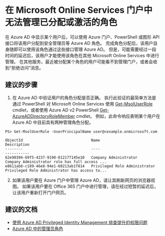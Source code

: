 <properties
    pageTitle="Unable to manage role in a Microsoft Online Services portal after being assigned or activated"
    description="在某些 Microsoft Online Services 门户中，最近已分配到某个角色或激活了其角色的用户无法进行管理"
    service="microsoft.aad"
    resource="Microsoft_Azure_PIM"
    authors="billmath"
    displayOrder="1"
    selfHelpType="resource"
    supportTopicIds="32462545"
    resourceTags="privilegedidentitymanagement_overview"
    productPesIds="14785"
    cloudEnvironments="public"
/>


# <a name="unable-to-manage-role-in-a-microsoft-online-services-portal-after-being-assigned-or-activated"></a>在 Microsoft Online Services 门户中无法管理已分配或激活的角色

在 Azure AD 中显示某个用户后，可以使用 Azure 门户、PowerShell 或图形 API 接口将该用户分配到安全管理员等 Azure AD 角色。  完成角色分配后，该用户自身随即可以使用该角色通过这些接口管理 Azure AD。 但是，可能需要经过一段时间的延迟后，该用户才能使用该角色在其他 Microsoft Online Services 中进行管理。  在其他服务，最近被分配某个角色的用户可能看不到管理门户，或者会收到“拒绝访问”消息。

## <a name="recommended-steps"></a>**建议的步骤**


1. 在 Azure AD 中验证用户的角色分配是否正确。  执行此验证的最简单方法是通过 PowerShell 对 Microsoft Online Services 使用 [Get-MsolUserRole](https://docs.microsoft.com/powershell/msonline/v1/get-msoluserrole) cmdlet，或者使用 Azure AD v2 PowerShell [Get-AzureADDirectoryRoleMember](https://docs.microsoft.com/powershell/azuread/v2/get-azureaddirectoryrolemember) cmdlet。  例如，此命令响应表明某个用户在 Azure AD 中目前具有两种管理角色分配。

```
PS> Get-MsolUserRole -UserPrincipalName user@cexample.onmicrosoft.com

ObjectId                               Name                             Description
--------                               ----                             -----------
62e90394-69f5-4237-9190-012177145e10   Company Administrator            Company Administrator role has full access ...
e8611ab8-c189-46e8-94e1-60213ab1f814   Privileged Role Administrator    Privileged Role Administrator has access to...
```
2. 如果该用户要在 Azure 门户中管理 Azure AD，请让其刷新网页的浏览器视图。 如果该用户要在 Office 365 门户中进行管理，请在经过短暂的延迟后，让该用户重新打开门户网页。  


## <a name="recommended-documents"></a>**建议的文档**
* [使用 Azure AD Privileged Identity Management 排查提升的权限问题](https://social.technet.microsoft.com/wiki/contents/articles/37568.troubleshooting-elevated-permissions-with-azure-ad-privileged-identity-management.aspx)<br>
* [Azure AD 中的管理员角色](https://docs.microsoft.com/azure/active-directory/active-directory-assign-admin-roles)

